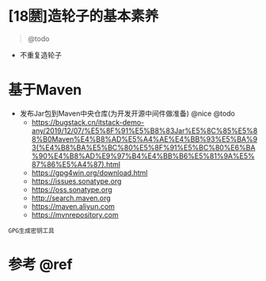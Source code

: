 # [18🈲]造轮子的基本素养

> @todo

- 不重复造轮子

# 基于Maven

- 发布Jar包到Maven中央仓库(为开发开源中间件做准备) @nice @todo
	- <https://bugstack.cn/itstack-demo-any/2019/12/07/%E5%8F%91%E5%B8%83Jar%E5%8C%85%E5%88%B0Maven%E4%B8%AD%E5%A4%AE%E4%BB%93%E5%BA%93(%E4%B8%BA%E5%BC%80%E5%8F%91%E5%BC%80%E6%BA%90%E4%B8%AD%E9%97%B4%E4%BB%B6%E5%81%9A%E5%87%86%E5%A4%87).html> 	
	- https://gpg4win.org/download.html
	- https://issues.sonatype.org
	- https://oss.sonatype.org
	- http://search.maven.org
	- https://maven.aliyun.com
	- https://mvnrepository.com

```
GPG生成密钥工具
```

# 参考 @ref